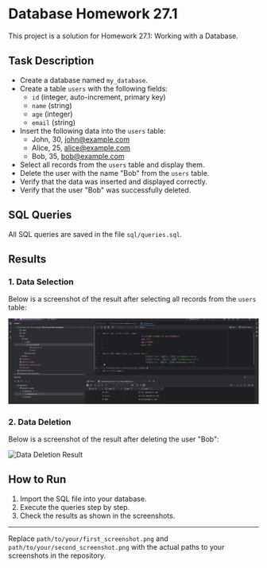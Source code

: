 # Database Homework 27.1

This project is a solution for Homework 27.1: Working with a Database.

## Task Description

- Create a database named `my_database`.
- Create a table `users` with the following fields:
  - `id` (integer, auto-increment, primary key)
  - `name` (string)
  - `age` (integer)
  - `email` (string)
- Insert the following data into the `users` table:
  - John, 30, john@example.com
  - Alice, 25, alice@example.com
  - Bob, 35, bob@example.com
- Select all records from the `users` table and display them.
- Delete the user with the name "Bob" from the `users` table.
- Verify that the data was inserted and displayed correctly.
- Verify that the user "Bob" was successfully deleted.

## SQL Queries

All SQL queries are saved in the file `sql/queries.sql`.

## Results

### 1. Data Selection

Below is a screenshot of the result after selecting all records from the `users` table:

![Data Selection Result](src/main/java/org/example/img.png)

### 2. Data Deletion

Below is a screenshot of the result after deleting the user "Bob":

![Data Deletion Result](path/to/your/second_screenshot.png)

## How to Run

1. Import the SQL file into your database.
2. Execute the queries step by step.
3. Check the results as shown in the screenshots.

---

Replace `path/to/your/first_screenshot.png` and `path/to/your/second_screenshot.png` with the actual paths to your screenshots in the repository.
